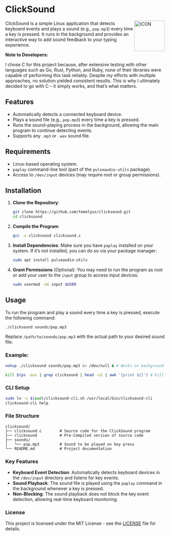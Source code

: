 # ClickSound

<img style="padding-top: 0;" width="96" align="right" src="https://static.wikia.nocookie.net/minecraft/images/6/63/Note_Block_animate.gif" alt="ICON">

ClickSound is a simple Linux application that detects keyboard events and plays a sound (e.g., `pop.mp3`) every time a key is pressed. It runs in the background and provides an interactive way to add sound feedback to your typing experience.

**Note to Developers:**

I chose C for this project because, after extensive testing with other languages such as Go, Rust, Python, and Ruby, none of their libraries were capable of performing this task reliably. Despite my efforts with multiple approaches, no solution yielded consistent results. This is why I ultimately decided to go with C – it simply works, and that’s what matters.

## Features

- Automatically detects a connected keyboard device.
- Plays a sound file (e.g., `pop.mp3`) every time a key is pressed.
- Runs the sound-playing process in the background, allowing the main program to continue detecting events.
- Supports any `.mp3` or `.wav` sound file.

## Requirements

- Linux-based operating system.
- `paplay` command-line tool (part of the `pulseaudio-utils` package).
- Access to `/dev/input` devices (may require root or group permissions).
  
## Installation

1. **Clone the Repository**:
   ```bash
   git clone https://github.com/temelyus/clicksound.git
   cd clicksound
   ```

2. **Compile the Program**:
   ```bash
   gcc -o clicksound clicksound.c
   ```

3. **Install Dependencies**:
   Make sure you have `paplay` installed on your system. If it’s not installed, you can do so via your package manager:
   ```bash
   sudo apt install pulseaudio-utils
   ```

4. **Grant Permissions** (Optional):
   You may need to run the program as root or add your user to the `input` group to access input devices:
   ```bash
   sudo usermod -aG input $USER
   ```

## Usage

To run the program and play a sound every time a key is pressed, execute the following command:

```bash
./clicksound sounds/pop.mp3
```

Replace `/path/to/sounds/pop.mp3` with the actual path to your desired sound file.

### Example:

```bash
nohup ./clicksound sounds/pop.mp3 &> /dev/null & # Works on background
```
```bash
kill $(ps -aux | grep clicksound | head -n1 | awk '{print $2}') # kill the clicksound
```

### CLI Setup

```bash
sudo ln -s $(pwd)/clicksound-cli.sh /usr/local/bin/clicksound-cli
clicksound-cli help
```

### File Structure

```
clicksound/
├── clicksound.c        # Source code for the ClickSound program
├── clicksound          # Pre-Compiled version of source code
├── sounds/
│   └── pop.mp3         # Sound to be played on key press
└── README.md           # Project documentation
```

### Key Features

- **Keyboard Event Detection**: Automatically detects keyboard devices in the `/dev/input` directory and listens for key events.
- **Sound Playback**: The sound file is played using the `paplay` command in the background whenever a key is pressed.
- **Non-Blocking**: The sound playback does not block the key event detection, allowing real-time keyboard monitoring.

### License

This project is licensed under the MIT License - see the [LICENSE](LICENSE) file for details.
